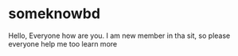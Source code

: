 # someknowbd
Hello, Everyone how are you. I am new member in tha sit,  so please everyone help me too learn more  
